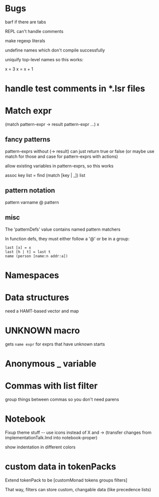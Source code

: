 # Bugs

barf if there are tabs

REPL can't handle comments

make regexp literals

undefine names which don't compile successfully

uniquify top-level names so this works:

  x = 3
  x = x + 1

# handle test comments in *.lsr files

# Match expr

(match
  pattern-expr -> result
  pattern-expr
  ...) x

## fancy patterns

pattern-exprs without (-> result) can just return true or false (or maybe use match for those and case for pattern-exprs with actions)

allow existing variables in pattern-exprs, so this works

assoc key list = find (match [key | _]) list

## pattern notation

pattern
varname @ pattern

## misc

The 'patternDefs' value contains named pattern matchers

In function defs, they must either follow a '@' or be in a group:

```
last [x] = x
last [h | t] = last t
name (person [name:n addr:a])
```

# Namespaces

# Data structures

need a HAMT-based vector and map

# UNKNOWN macro

gets `name expr` for exprs that have unknown starts

# Anonymous _ variable

# Commas with list filter

group things between commas so you don't need parens

# Notebook

Fixup theme stuff -- use icons instead of X and -> (transfer changes from implementationTalk.lmd into notebook-proper)

show indentation in different colors

# custom data in tokenPacks

Extend tokenPack to be [customMonad tokens groups filters]

That way, filters can store custom, changable data (like precedence lists)
